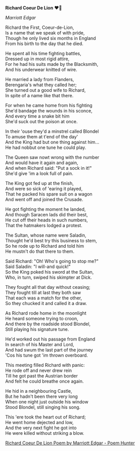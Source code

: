 **Richard Coeur De Lion** :heart::lion:

*Marriott Edgar*

Richard the First, Coeur-de-Lion, <br>
Is a name that we speak of with pride, <br>
Though he only lived six months in England <br>
From his birth to the day that he died.  <br>

He spent all his time fighting battles,  <br>
Dressed up in most rigid attire,  <br>
For he had his suits made by the Blacksmith,  <br>
And his underwear knitted of wire.  <br>

He married a lady from Flanders,  <br>
Berengaria's what they called her;  <br>
She turned out a good wife to Richard,  <br>
In spite of a name like that there.  <br>

For when he came home from his fighting  <br>
She'd bandage the wounds in his sconce,  <br>
And every time a snake bit him  <br>
She'd suck out the poison at once.  <br>

In their 'ouse they'd a minstrel called Blondel  <br>
To amuse them at t'end of the day'  <br>
And the King had but one thing against him... <br>
He had nobbut one tune he could play.  <br>

The Queen saw nowt wrong with the number  <br>
And would have it again and again,  <br>
And when Richard said: "Put a sock in it!"  <br>
She'd give 'im a look full of pain.  <br>

The King got fed up at the finish,  <br>
And were so sick of 'earing it played,  <br>
That he packed his spare suit on a wagon  <br>
And went off and joined the Crusade. <br>

He got fighting the moment he landed, <br>
And though Saracen lads did their best,  <br>
He cut off their heads in such numbers,  <br>
That the hatmakers lodged a protest.  <br>

The Sultan, whose name were Saladin,  <br>
Thought he'd best try this business to stem, <br>
So he rode up to Richard and told him  <br>
He mustn't do that there to them.  <br>

Said Richard: "Oh! Who's going to stop me?"  <br>
Said Saladin: "I will-and quick!"  <br>
So the King poked his sword at the Sultan,  <br>
Who, in turn, swiped his skimpter at Dick.  <br>

They fought all that day without ceasing;  <br>
They fought till at last they both saw  <br>
That each was a match for the other,  <br>
So they chucked it and called it a draw.  <br>

As Richard rode home in the moonlight  <br>
He heard someone trying to croon,  <br>
And there by the roadside stood Blondel,  <br>
Still playing his signature tune.  <br>

He'd worked out his passage from England  <br>
In search of his Master and Lord,  <br>
And had swum the last part of the journey  <br>
'Cos his tune got 'im thrown overboard.  <br>

This meeting filled Richard with panic:  <br>
He rode off and never drew rein  <br>
Till he got past the Austrian border  <br>
And felt he could breathe once again.  <br>

He hid in a neighbouring Castle, <br>
But he hadn't been there very long  <br>
When one night just outside his window  <br>
Stood Blondel, still singing his song.  <br>

This 'ere took the heart out of Richard; <br>
He went home dejected and low,  <br>
And the very next fight he got into  <br>
He were killed without striking a blow.  <br>

[Richard Coeur De Lion Poem by Marriott Edgar - Poem Hunter](https://www.poemhunter.com/poem/richard-coeur-de-lion/)
  

